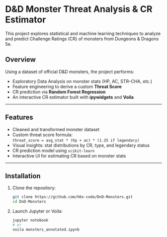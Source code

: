 # D&D Monster Threat Analysis & CR Estimator
This project explores statistical and machine learning techniques to analyze and predict Challenge Ratings (CR) of monsters from Dungeons &amp; Dragons 5e.

## Overview

Using a dataset of official D&D monsters, the project performs:

- Exploratory Data Analysis on monster stats (HP, AC, STR–CHA, etc.)
- Feature engineering to derive a custom **Threat Score**
- CR prediction via **Random Forest Regression**
- An interactive CR estimator built with **ipywidgets** and **Voila**

---

## Features

- Cleaned and transformed monster dataset
- Custom threat score formula:  
  `threat_score = avg_stat * (hp + ac) * (1.25 if legendary)`
- Visual insights: stat distributions by CR, type, and legendary status
- CR prediction model using `scikit-learn`
- Interactive UI for estimating CR based on monster stats

---

## Installation

1. Clone the repository:
   ```bash
   git clone https://github.com/h6x-code/DnD-Monsters.git
   cd DnD-Monsters

2. Launch Jupyter or Voila:
   ```bash
   jupyter notebook
   # or
   voila monsters_annotated.ipynb

